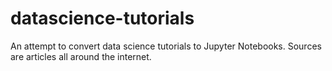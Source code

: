 # datascience-tutorials
An attempt to convert data science tutorials to Jupyter Notebooks. Sources are articles all around the internet. 
